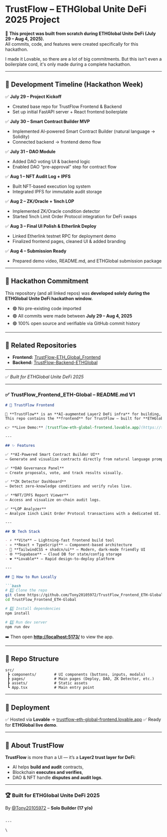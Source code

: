 # TrustFlow – ETHGlobal Unite DeFi 2025 Project  

🚀 **This project was built from scratch during ETHGlobal Unite DeFi (July 29 – Aug 4, 2025).**  
All commits, code, and features were created specifically for this hackathon.

I made it Lovable, so there are a lot of big commitments. But this isn't even a boilerplate cord, it's only made during a complete hackathon.

---

## 📆 Development Timeline (Hackathon Week)

✅ **July 29 – Project Kickoff**
- Created base repo for TrustFlow Frontend & Backend  
- Set up initial FastAPI server + React frontend boilerplate  

✅ **July 30 – Smart Contract Builder MVP**
- Implemented AI-powered Smart Contract Builder (natural language → Solidity)  
- Connected backend → frontend demo flow  

✅ **July 31 – DAO Module**
- Added DAO voting UI & backend logic  
- Enabled DAO “pre-approval” step for contract flow  

✅ **Aug 1 – NFT Audit Log + IPFS**
- Built NFT-based execution log system  
- Integrated IPFS for immutable audit storage  

✅ **Aug 2 – ZK/Oracle + 1inch LOP**
- Implemented ZK/Oracle condition detector  
- Started 1inch Limit Order Protocol integration for DeFi swaps  

✅ **Aug 3 – Final UI Polish & Etherlink Deploy**
- Linked Etherlink testnet RPC for deployment demo  
- Finalized frontend pages, cleaned UI & added branding  

✅ **Aug 4 – Submission Ready**
- Prepared demo video, README.md, and ETHGlobal submission package  

---

## 🎯 Hackathon Commitment
This repository (and all linked repos) was **developed solely during the ETHGlobal Unite DeFi hackathon window.**  
- 🟢 No pre-existing code imported  
- 🟢 All commits were made between **July 29 – Aug 4, 2025**  
- 🟢 100% open source and verifiable via GitHub commit history

---

## 🔗 Related Repositories
- **Frontend:** [TrustFlow-ETH_Global_Frontend](https://github.com/Tony20105972/TrustFlow-ETH_Global_Frontend)  
- **Backend:** [TrustFlow-Backend-ETHGlobal](https://github.com/Tony20105972/TrustFlow_Backend_ETHGlobal)

---

✅ _Built for ETHGlobal Unite DeFi 2025_


---

### ✅ **TrustFlow\_Frontend\_ETH-Global – README.md V1**

````markdown
# 🌌 TrustFlow Frontend

🚀 **TrustFlow** is an **AI-augmented Layer2 DeFi infra** for building, verifying, and enforcing smart contracts **on-chain**.  
This repo contains the **frontend** for TrustFlow — built for **ETHGlobal Unite DeFi 2025**.

👉 **Live Demo:** [trustflow-eth-global-frontend.lovable.app](https://trustflow-eth-global-frontend.lovable.app)

---

## ✨ Features

✅ **AI-Powered Smart Contract Builder UI**  
– Generate and visualize contracts directly from natural language prompts.

✅ **DAO Governance Panel**  
– Create proposals, vote, and track results visually.

✅ **ZK Detector Dashboard**  
– Detect zero-knowledge conditions and verify rules live.

✅ **NFT/IPFS Report Viewer**  
– Access and visualize on-chain audit logs.

✅ **LOP Analyzer**  
– Analyze 1inch Limit Order Protocol transactions with a dedicated UI.

---

## 🛠 Tech Stack

- ⚡ **Vite** – Lightning-fast frontend build tool  
- ⚛️ **React + TypeScript** – Component-based architecture  
- 🎨 **TailwindCSS + shadcn/ui** – Modern, dark-mode friendly UI  
- 🌐 **Supabase** – Cloud DB for state/config storage  
- ❤️ **Lovable** – Rapid design-to-deploy platform

---

## 🚀 How to Run Locally

```bash
# 1️⃣ Clone the repo
git clone https://github.com/Tony20105972/TrustFlow_Frontend_ETH-Global.git
cd TrustFlow_Frontend_ETH-Global

# 2️⃣ Install dependencies
npm install

# 3️⃣ Run dev server
npm run dev
````

➡️ Then open **[http://localhost:5173/](http://localhost:5173/)** to view the app.

---

## 📂 Repo Structure

```
src/
 ┣ components/        # UI components (buttons, inputs, modals)
 ┣ pages/             # Main pages (Deploy, DAO, ZK Detector, etc.)
 ┣ assets/            # Static assets
 ┗ App.tsx            # Main entry point
```

---

## 📡 Deployment

✅ Hosted via **Lovable** → [trustflow-eth-global-frontend.lovable.app](https://trustflow-eth-global-frontend.lovable.app)
✅ Ready for **ETHGlobal live demo**.

---

## 📜 About TrustFlow

**TrustFlow** is more than a UI — it’s a **Layer2 trust layer for DeFi**:

* AI helps **build and audit** contracts,
* Blockchain **executes and verifies**,
* DAO & NFT handle **disputes and audit logs**.

---

### 🏆 Built for **ETHGlobal Unite DeFi 2025**

By [@Tony20105972](https://github.com/Tony20105972) – **Solo Builder (17 y/o)**

```

---

\

